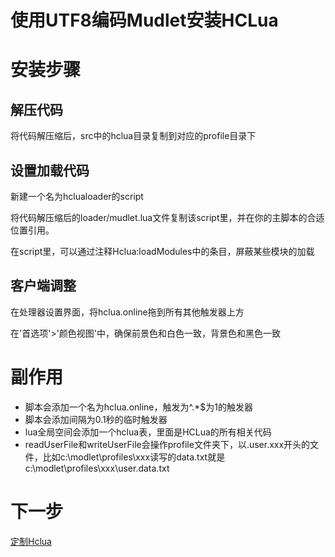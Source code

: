 # 使用UTF8编码Mudlet安装HCLua
# 安装步骤
## 解压代码
将代码解压缩后，src中的hclua目录复制到对应的profile目录下
## 设置加载代码
新建一个名为hclualoader的script

将代码解压缩后的loader/mudlet.lua文件复制该script里，并在你的主脚本的合适位置引用。

在script里，可以通过注释Hclua:loadModules中的条目，屏蔽某些模块的加载

## 客户端调整
在处理器设置界面，将hclua.online拖到所有其他触发器上方

在'首选项'>'颜色视图'中，确保前景色和白色一致，背景色和黑色一致


# 副作用
* 脚本会添加一个名为hclua.online，触发为^.*$为1的触发器
* 脚本会添加间隔为0.1秒的临时触发器
* lua全局空间会添加一个hclua表，里面是HCLua的所有相关代码
* readUserFile和writeUserFile会操作profile文件夹下，以.user.xxx开头的文件，比如c:\modlet\profiles\xxx读写的data.txt就是 c:\modlet\profiles\xxx\user.data.txt

# 下一步

[定制Hclua](customize.md)